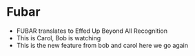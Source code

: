 # Fubar
- FUBAR translates to Effed Up Beyond All Recognition
- This is Carol, Bob is watching
- This is the new feature from bob and carol
 here we go again

